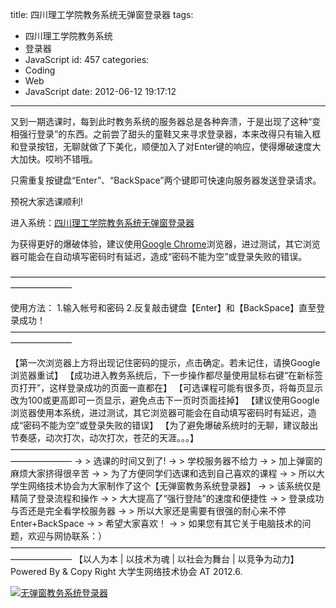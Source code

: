 title: 四川理工学院教务系统无弹窗登录器
tags:
  - 四川理工学院教务系统
  - 登录器
  - JavaScript
id: 457
categories:
  - Coding
  - Web
  - JavaScript
date: 2012-06-12 19:17:12
---

又到一期选课时，每到此时教务系统的服务器总是各种奔溃，于是出现了这种“变相强行登录”的东西。之前尝了甜头的童鞋又来寻求登录器，本来改得只有输入框和登录按钮，无聊就做了下美化，顺便加入了对Enter键的响应，使得爆破速度大大加快。哎哟不错哦。

只需重复按键盘“Enter”、“BackSpace”两个键即可快速向服务器发送登录请求。

预祝大家选课顺利!

进入系统：[四川理工学院教务系统无弹窗登录器](http://61.139.106.3:8087/yekz/labor/autoLogin.html)

为获得更好的爆破体验，建议使用[Google Chrome](http://www.google.cn/chrome/intl/zh-CN/landing_chrome.html "下载")浏览器，进过测试，其它浏览器可能会在自动填写密码时有延迟，造成“密码不能为空”或登录失败的错误。

———————————————————————————————————————————

使用方法：
1.输入帐号和密码
2.反复敲击键盘【Enter】和【BackSpace】直至登录成功！
———————————————————————————————————————————

【第一次浏览器上方将出现记住密码的提示，点击确定。若未记住，请换Google浏览器重试】
【成功进入教务系统后，下一步操作都尽量使用鼠标右键“在新标签页打开”，这样登录成功的页面一直都在】
【可选课程可能有很多页，将每页显示改为100或更高即可一页显示，避免点击下一页时页面挂掉】
【建议使用Google浏览器使用本系统，进过测试，其它浏览器可能会在自动填写密码时有延迟，造成“密码不能为空”或登录失败的错误】
【为了避免爆破系统时的无聊，建议敲出节奏感，动次打次，动次打次，苍茫的天涯。。。】
———————————————————————————————————————————
→ &gt; 选课的时间又到了!
→ &gt; 学校服务器不给力
→ &gt; 加上弹窗的麻烦大家挤得很辛苦
→ &gt; 为了方便同学们选课和选到自己喜欢的课程
→ &gt; 所以大学生网络技术协会为大家制作了这个【无弹窗教务系统登录器】
→ &gt; 该系统仅是精简了登录流程和操作
→ &gt; 大大提高了“强行登陆”的速度和便捷性
→ &gt; 登录成功与否还是完全看学校服务器
→ &gt; 所以大家还是需要有很强的耐心来不停Enter+BackSpace
→ &gt; 希望大家喜欢！
→ &gt; 如果您有其它关于电脑技术的问题，欢迎与网协联系：）
———————————————————————————————————————————
【以人为本 | 以技术为魂 | 以社会为舞台 | 以竞争为动力】
Powered By &amp; Copy Right 大学生网络技术协会
AT 2012.6.

[![无弹窗教务系统登录器](http://img13.poco.cn/mypoco/myphoto/20120612/19/64924895201206121906596175895333313_000.jpg "无弹窗教务系统登录器")](http://img13.poco.cn/mypoco/myphoto/20120612/19/64924895201206121906596175895333313_000.jpg)

